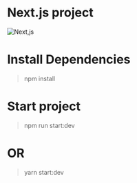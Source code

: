 # Next.js project
![Next,js](https://upload.wikimedia.org/wikipedia/commons/8/8e/Nextjs-logo.svg)

# Install Dependencies 
> npm install

# Start project
> npm run start:dev
# OR
> yarn start:dev
